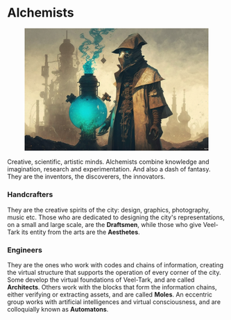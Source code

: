 # Alchemists

<figure><img src="../../../.gitbook/assets/NES__NFT__Crap_Gang_futuristic_dieselpunk_Style_alchemist_by_me_8d7305a6-aa9c-428f-8f03-b56e06e35772 (1).png" alt=""><figcaption></figcaption></figure>

Creative, scientific, artistic minds. Alchemists combine knowledge and imagination, research and experimentation. And also a dash of fantasy. They are the inventors, the discoverers, the innovators.

### Handcrafters

They are the creative spirits of the city: design, graphics, photography, music etc. Those who are dedicated to designing the city's representations, on a small and large scale, are the **Draftsmen**, while those who give Veel-Tark its entity from the arts are the **Aesthetes**.

### Engineers

They are the ones who work with codes and chains of information, creating the virtual structure that supports the operation of every corner of the city. Some develop the virtual foundations of Veel-Tark, and are called **Architects**. Others work with the blocks that form the information chains, either verifying or extracting assets, and are called **Moles**. An eccentric group works with artificial intelligences and virtual consciousness, and are colloquially known as **Automatons**.
